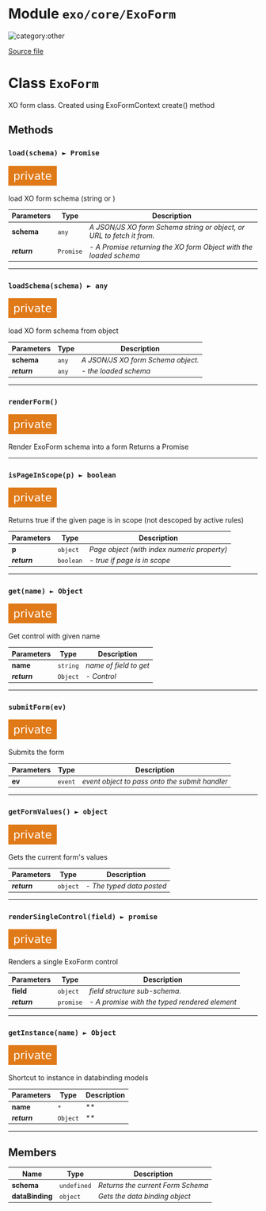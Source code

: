 # Module `exo/core/ExoForm`

![category:other](https://img.shields.io/badge/category-other-blue.svg?style=flat-square)



[Source file](..\..\src\exo\core\ExoForm.js)

# Class `ExoForm`

XO form class. 
Created using ExoFormContext create() method

## Methods

### `load(schema) ► Promise`

![modifier: private](images/badges/modifier-private.svg)

load XO form schema (string or )

Parameters | Type | Description
--- | --- | ---
__schema__ | `any` | *A JSON/JS XO form Schema string or object, or URL to fetch it from.*
__*return*__ | `Promise` | *- A Promise returning the XO form Object with the loaded schema*

---

### `loadSchema(schema) ► any`

![modifier: private](images/badges/modifier-private.svg)

load XO form schema from object

Parameters | Type | Description
--- | --- | ---
__schema__ | `any` | *A JSON/JS XO form Schema object.*
__*return*__ | `any` | *- the loaded schema*

---

### `renderForm()`

![modifier: private](images/badges/modifier-private.svg)

Render ExoForm schema into a form
Returns a Promise

---

### `isPageInScope(p) ► boolean`

![modifier: private](images/badges/modifier-private.svg)

Returns true if the given page is in scope (not descoped by active rules)

Parameters | Type | Description
--- | --- | ---
__p__ | `object` | *Page object (with index numeric property)*
__*return*__ | `boolean` | *- true if page is in scope*

---

### `get(name) ► Object`

![modifier: private](images/badges/modifier-private.svg)

Get control with given name

Parameters | Type | Description
--- | --- | ---
__name__ | `string` | *name of field to get*
__*return*__ | `Object` | *- Control*

---

### `submitForm(ev)`

![modifier: private](images/badges/modifier-private.svg)

Submits the form

Parameters | Type | Description
--- | --- | ---
__ev__ | `event` | *event object to pass onto the submit handler*

---

### `getFormValues() ► object`

![modifier: private](images/badges/modifier-private.svg)

Gets the current form&#x27;s values

Parameters | Type | Description
--- | --- | ---
__*return*__ | `object` | *- The typed data posted*

---

### `renderSingleControl(field) ► promise`

![modifier: private](images/badges/modifier-private.svg)

Renders a single ExoForm control

Parameters | Type | Description
--- | --- | ---
__field__ | `object` | *field structure sub-schema.*
__*return*__ | `promise` | *- A promise with the typed rendered element*

---

### `getInstance(name) ► Object`

![modifier: private](images/badges/modifier-private.svg)

Shortcut to instance in databinding models

Parameters | Type | Description
--- | --- | ---
__name__ | `*` | **
__*return*__ | `Object` | **

---

## Members

Name | Type | Description
--- | --- | ---
__schema__ | `undefined` | *Returns the current Form Schema*
__dataBinding__ | `object` | *Gets the data binding object*
